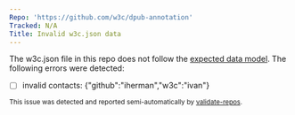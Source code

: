 ```yaml
---
Repo: 'https://github.com/w3c/dpub-annotation'
Tracked: N/A
Title: Invalid w3c.json data
---
```


The w3c.json file in this repo does not follow the [expected data model](https://w3c.github.io/w3c.json.html). The following errors were detected:
* [ ] invalid contacts: {"github":"iherman","w3c":"ivan"}

<sub>This issue was detected and reported semi-automatically by [validate-repos](https://github.com/w3c/validate-repos/).</sub>
